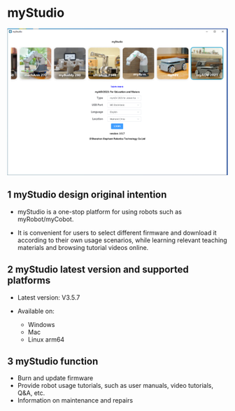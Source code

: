 # myStudio

<img src="../../../../resources/5-BasicApplication/5.2.2/img/agvjn/0.png" alt="basic" style="zoom:50%;" />



## 1 myStudio design original intention

- myStudio is a one-stop platform for using robots such as myRobot/myCobot.

- It is convenient for users to select different firmware and download it according to their own usage scenarios, while learning relevant teaching materials and browsing tutorial videos online.



## 2 myStudio latest version and supported platforms

- Latest version: V3.5.7

- Available on:

  - Windows
  -  Mac
  -  Linux arm64



## 3 myStudio function

- Burn and update firmware
- Provide robot usage tutorials, such as user manuals, video tutorials, Q&A, etc.
- Information on maintenance and repairs


